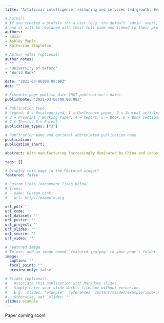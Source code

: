 ```yaml
---
title: "Artificial intelligence, reshoring and services-led growth: Evidence from Indian job postings"

# Authors
# If you created a profile for a user (e.g. the default `admin` user), write the username (folder name) here 
# and it will be replaced with their full name and linked to their profile.
authors:
- admin
- Ashley Pople
- Katherine Stapleton

# Author notes (optional)
author_notes:
- ""
- "University of Oxford"
- "World Bank"

date: "2021-03-06T00:00:00Z"
doi: ""

# Schedule page publish date (NOT publication's date).
publishDate: "2021-03-06T00:00:00Z"

# Publication type.
# Legend: 0 = Uncategorized; 1 = Conference paper; 2 = Journal article;
# 3 = Preprint / Working Paper; 4 = Report; 5 = Book; 6 = Book section;
# 7 = Thesis; 8 = Patent
publication_types: ["3"]

# Publication name and optional abbreviated publication name.
publication: 
publication_short: 

abstract: With manufacturing increasingly dominated by China and industrial robotics, services-led development models have become targets for future employment growth. Increased capabilities in artificial intelligence could undermine this by displacing labour (e.g. chat-bots replacing call centres), or could support employment by increasing worker productivity and creating new tasks or products. Greater AI capabilities in rich countries could drive task reshoring, or create new tasks to offshore (e.g. data tagging). We first use existing AI measures to investigate these forces in administrative data on the Indian services sector, and find evidence consistent with firm-level productivity effects and industry-level displacement effects. Current work in progress uses 32 million vacancy postings from India’s largest online jobs platform to extend the analysis.

tags: []

# Display this page in the Featured widget?
featured: false

# Custom links (uncomment lines below)
# links:
# - name: Custom Link
#   url: http://example.org

url_pdf: ''
url_code: ''
url_dataset: ''
url_poster: ''
url_project: ''
url_slides: ''
url_source: ''
url_video: ''

# Featured image
# To use, add an image named `featured.jpg/png` to your page's folder. 
image:
  caption: ''
  focal_point: ""
  preview_only: false

# Slides (optional).
#   Associate this publication with Markdown slides.
#   Simply enter your slide deck's filename without extension.
#   E.g. `slides: "example"` references `content/slides/example/index.md`.
#   Otherwise, set `slides: ""`.
slides: example
---
```


Paper coming soon! 
